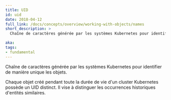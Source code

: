 ```yaml
---
title: UID
id: uid
date: 2018-04-12
full_link: /docs/concepts/overview/working-with-objects/names
short_description: >
  Chaîne de caractères générée par les systèmes Kubernetes pour identifier de manière unique les objets.

aka: 
tags:
- fundamental
---
```

 Chaîne de caractères générée par les systèmes Kubernetes pour identifier de manière unique les objets.

<!--more--> 

Chaque objet créé pendant toute la durée de vie d'un cluster Kubernetes possède un UID distinct. Il vise à distinguer  les occurrences historiques d'entités similaires.